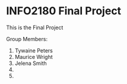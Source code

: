 # INFO2180 Final Project

This is the Final Project

Group Members:

1. Tywaine Peters
2. Maurice Wright
3. Jelena Smith
4.
5.